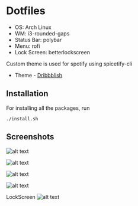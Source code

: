 # Dotfiles

* OS: Arch Linux
* WM: i3-rounded-gaps
* Status Bar: polybar
* Menu: rofi
* Lock Screen: betterlockscreen

Custom theme is used for spotify using spicetify-cli

* Theme - [Dribbblish](https://github.com/morpheusthewhite/spicetify-themes/tree/master/Dribbblish)

## Installation

For installing all the packages, run

```./install.sh```

## Screenshots

![alt text](./images/pic2.png)

![alt text](./images/pic5.png)

![alt text](./images/pic3.png)

![alt text](./images/pic1.png)

LockScreen
![alt text](./images/pic4.png)